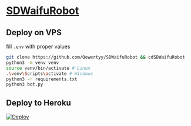 # [SDWaifuRobot](https://t.me/SDWaifuRobot)


## Deploy on VPS
fill `.env` with proper values
```bash
git clone https://github.com/Qewertyy/SDWaifuRobot && cdSDWaifuRobot
python3 -m venv venv
source venv/bin/activate # Linux
.\venv\Scripts\activate # Windows
python3 -r requirements.txt
python3 bot.py
```

## Deploy to Heroku
[![Deploy](https://www.herokucdn.com/deploy/button.svg)](https://dashboard.heroku.com/new?template=https://github.com/Qewertyy/SDWaifuRobot)